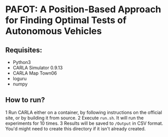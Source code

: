 # PAFOT: A Position-Based Approach for Finding Optimal Tests of Autonomous Vehicles

## Requisites:

- Python3
- CARLA Simulator 0.9.13
- CARLA Map Town06
- loguru
- numpy


## How to run?

1 Run CARLA either on a container, by following instructions on the official site, or by building it from source.
2 Execute `run.sh`. It will run the experiments for 10 times.
3 Results will be saved to `/Output` in CSV format. You'd might need to create this directory if it isn't already created.
